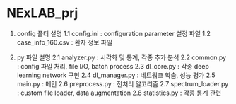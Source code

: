 # NExLAB_prj

1. config 폴더 설명
  1.1 config.ini : configuration parameter 설정 파일
  1.2 case_info_160.csv : 환자 정보 파일
  
2. py 파일 설명
  2.1 analyzer.py : 시각화 및 통계, 각종 추가 분석
  2.2 common.py : config 파일 처리, file I/O, batch process
  2.3 dl_core.py : 각종 deep learning network 구현
  2.4 dl_manager.py : 네트워크 학습, 성능 평가
  2.5 main.py : 메인
  2.6 preprocess.py : 전처리 알고리즘
  2.7 spectrum_loader.py : custom file loader, data augmentation
  2.8 statistics.py : 각종 통계 관련 
